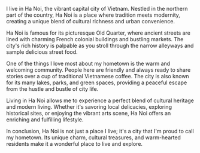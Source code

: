 I live in Ha Noi, the vibrant capital city of Vietnam. Nestled in the northern part of the country, Ha Noi is a place where tradition meets modernity, creating a unique blend of cultural richness and urban convenience.

Ha Noi is famous for its picturesque Old Quarter, where ancient streets are lined with charming French colonial buildings and bustling markets. The city's rich history is palpable as you stroll through the narrow alleyways and sample delicious street food.

One of the things I love most about my hometown is the warm and welcoming community. People here are friendly and always ready to share stories over a cup of traditional Vietnamese coffee. The city is also known for its many lakes, parks, and green spaces, providing a peaceful escape from the hustle and bustle of city life.

Living in Ha Noi allows me to experience a perfect blend of cultural heritage and modern living. Whether it's savoring local delicacies, exploring historical sites, or enjoying the vibrant arts scene, Ha Noi offers an enriching and fulfilling lifestyle.

In conclusion, Ha Noi is not just a place I live; it's a city that I'm proud to call my hometown. Its unique charm, cultural treasures, and warm-hearted residents make it a wonderful place to live and explore.
